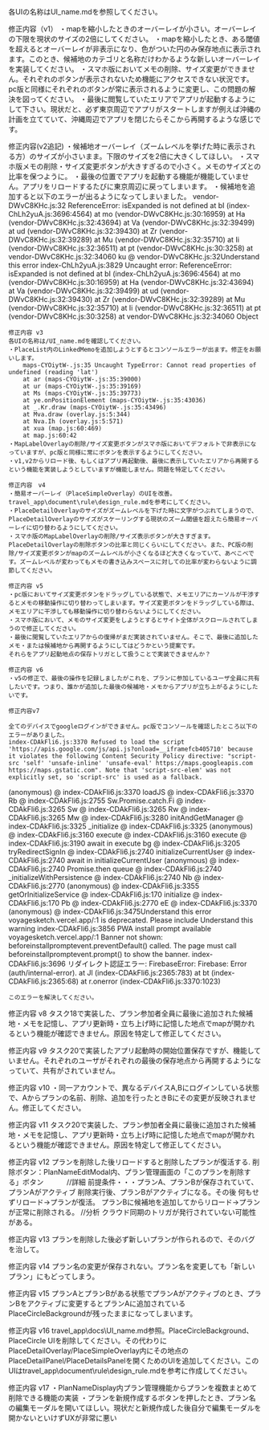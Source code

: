 各UIの名称はUI_name.mdを参照してください。


修正内容（v1）
・mapを縮小したときのオーバーレイが小さい。オーバーレイの下限を現状のサイズの2倍にしてください。
・mapを縮小したとき、ある閾値を超えるとオーバーレイが非表示になり、色がついた円のみ保存地点に表示されます。このとき、候補地のカテゴリと名称だけわかるような新しいオーバーレイを実装してください。
・スマホ版においてメモの削除、サイズ変更ができません。それぞれのボタンが表示されないため機能にアクセスできない状況です。pc版と同様にそれぞれのボタンが常に表示されるように変更し、この問題の解決を図ってください。
・最後に閲覧していたエリアでアプリが起動するようにして下さい。現状だと、必ず東京周辺でアプリがスタートしますが例えば沖縄の計画を立てていて、沖縄周辺でアプリを閉じたらそこから再開するような感じです。

修正内容(v2追記)
・候補地オーバーレイ（ズームレベルを挙げた時に表示される方）のサイズが小さいまま。下限のサイズを2倍に大きくしてほしい。
・スマホ版メモの削除・サイズ変更ボタンが大きすぎるので小さく。メモのサイズとの比率を保つように。
・最後の位置でアプリを起動する機能が機能していません。アプリをリロードするたびに東京周辺に戻ってしまいます。
・候補地を追加すると以下のエラーが出るようになってしまいました。
vendor-DWvC8KHc.js:32 ReferenceError: isExpanded is not defined
    at bI (index-ChLh2yuA.js:3696:4564)
    at mo (vendor-DWvC8KHc.js:30:16959)
    at Ha (vendor-DWvC8KHc.js:32:43694)
    at Va (vendor-DWvC8KHc.js:32:39499)
    at ud (vendor-DWvC8KHc.js:32:39430)
    at Zr (vendor-DWvC8KHc.js:32:39289)
    at Mu (vendor-DWvC8KHc.js:32:35710)
    at Ii (vendor-DWvC8KHc.js:32:36511)
    at pt (vendor-DWvC8KHc.js:30:3258)
    at vendor-DWvC8KHc.js:32:34060
ku @ vendor-DWvC8KHc.js:32Understand this error
index-ChLh2yuA.js:3829 Uncaught error: ReferenceError: isExpanded is not defined
    at bI (index-ChLh2yuA.js:3696:4564)
    at mo (vendor-DWvC8KHc.js:30:16959)
    at Ha (vendor-DWvC8KHc.js:32:43694)
    at Va (vendor-DWvC8KHc.js:32:39499)
    at ud (vendor-DWvC8KHc.js:32:39430)
    at Zr (vendor-DWvC8KHc.js:32:39289)
    at Mu (vendor-DWvC8KHc.js:32:35710)
    at Ii (vendor-DWvC8KHc.js:32:36511)
    at pt (vendor-DWvC8KHc.js:30:3258)
    at vendor-DWvC8KHc.js:32:34060 Object

    修正内容 v3
    各UIの名称は/UI_name.mdを確認してください。
    ・PlaceList内のLinkedMemoを追加しようとするとコンソールエラーが出ます。修正をお願いします。
        maps-CYOiytW-.js:35 Uncaught TypeError: Cannot read properties of undefined (reading 'lat')
        at ar (maps-CYOiytW-.js:35:39000)
        at ur (maps-CYOiytW-.js:35:39169)
        at Ms (maps-CYOiytW-.js:35:39773)
        at ye.onPositionElement (maps-CYOiytW-.js:35:43036)
        at _.Kr.draw (maps-CYOiytW-.js:35:43496)
        at Mva.draw (overlay.js:5:344)
        at Nva.Ih (overlay.js:5:571)
        at xua (map.js:60:469)
        at map.js:60:42
    ・MapLabelOverlayの削除/サイズ変更ボタンがスマホ版においてデフォルトで非表示になっていますが、pc版と同様に常にボタンを表示するようにしてください。
    ・v1,v2からリロード後、もしくはアプリ再起動後、最後に表示していたエリアから再開するという機能を実装しようとしていますが機能しません。問題を特定してください。

    修正内容　v4
    ・簡易オーバーレイ（PlaceSimpleOverlay）のUIを改善。travel_app\document\rule\design_rule.mdを参考にしてください。
    ・PlaceDetailOverlayのサイズがズームレベルを下げた時に文字がつぶれてしまうので、PlaceDetailOverlayのサイズがスケーリングする現状のズーム閾値を超えたら簡易オーバーレイに切り替わるようにしてください。
    ・スマホ版のMapLabelOverlayの削除/サイズ表示ボタンが大きすぎます。PlaceDetailOverlayの削除ボタンの比率と同じくらいにしてください。また、PC版の削除/サイズ変更ボタンがmapのズームレベルが小さくなるほど大きくなっていて、あべこべです。ズームレベルが変わってもメモの書き込みスペースに対しての比率が変わらないように調節してください。

    修正内容 v5
    ・pc版においてサイズ変更ボタンをドラッグしている状態で、メモエリアにカーソルが干渉するとメモの移動操作に切り替わってしまいます。サイズ変更ボタンをドラッグしている際は、メモエリアに干渉しても移動操作に切り替わらないようにしてください。
    ・スマホ版において、メモのサイズ変更をしようとするとサイト全体がスクロールされてしまうので修正してください。
    ・最後に閲覧していたエリアからの復帰がまだ実装されていません。そこで、最後に追加したメモ・または候補地から再開するようにしてはどうかという提案です。
    それらをアプリ起動地点の保存トリガとして扱うことで実装できませんか？

    修正内容 v6
    ・v5の修正で、最後の操作を記録しましたがこれを、プランに参加しているユーザ全員に共有したいです。つまり、誰かが追加した最後の候補地・メモからアプリが立ち上がるようにしたいです。

    修正内容v7

    全てのデバイスでgoogleログインができません。pc版でコンソールを確認したところ以下のエラーがありました。
    index-CDAkFli6.js:3370 Refused to load the script 'https://apis.google.com/js/api.js?onload=__iframefcb405710' because it violates the following Content Security Policy directive: "script-src 'self' 'unsafe-inline' 'unsafe-eval' https://maps.googleapis.com https://maps.gstatic.com". Note that 'script-src-elem' was not explicitly set, so 'script-src' is used as a fallback.

(anonymous) @ index-CDAkFli6.js:3370
loadJS @ index-CDAkFli6.js:3370
Rb @ index-CDAkFli6.js:2755
Sw.Promise.catch.Fi @ index-CDAkFli6.js:3265
Sw @ index-CDAkFli6.js:3265
Rw @ index-CDAkFli6.js:3265
Mw @ index-CDAkFli6.js:3280
initAndGetManager @ index-CDAkFli6.js:3325
_initialize @ index-CDAkFli6.js:3325
(anonymous) @ index-CDAkFli6.js:3160
execute @ index-CDAkFli6.js:3160
execute @ index-CDAkFli6.js:3190
await in execute
bg @ index-CDAkFli6.js:3205
tryRedirectSignIn @ index-CDAkFli6.js:2740
initializeCurrentUser @ index-CDAkFli6.js:2740
await in initializeCurrentUser
(anonymous) @ index-CDAkFli6.js:2740
Promise.then
queue @ index-CDAkFli6.js:2740
_initializeWithPersistence @ index-CDAkFli6.js:2740
Nb @ index-CDAkFli6.js:2770
(anonymous) @ index-CDAkFli6.js:3355
getOrInitializeService @ index-CDAkFli6.js:170
initialize @ index-CDAkFli6.js:170
Pb @ index-CDAkFli6.js:2770
eE @ index-CDAkFli6.js:3370
(anonymous) @ index-CDAkFli6.js:3475Understand this error
voyagesketch.vercel.app/:1 <meta name="apple-mobile-web-app-capable" content="yes"> is deprecated. Please include <meta name="mobile-web-app-capable" content="yes">Understand this warning
index-CDAkFli6.js:3856 PWA install prompt available
voyagesketch.vercel.app/:1 Banner not shown: beforeinstallpromptevent.preventDefault() called. The page must call beforeinstallpromptevent.prompt() to show the banner.
index-CDAkFli6.js:3696 リダイレクト認証エラー: FirebaseError: Firebase: Error (auth/internal-error).
    at Jl (index-CDAkFli6.js:2365:783)
    at bt (index-CDAkFli6.js:2365:68)
    at r.onerror (index-CDAkFli6.js:3370:1023)

    このエラーを解決してください。

修正内容 v8
タスク18で実装した、プラン参加者全員に最後に追加された候補地・メモを記憶し、アプリ更新時・立ち上げ時に記憶した地点でmapが開かれるという機能が確認できません。原因を特定して修正してください。

修正内容 v9
タスク20で実装したアプリ起動時の開始位置保存ですが、機能していません。それぞれのユーザがそれぞれの最後の保存地点から再開するようになっていて、共有がされていません。


修正内容 v10
・同一アカウントで、異なるデバイスA,Bにログインしている状態で、Aからプランの名前、削除、追加を行ったときBにその変更が反映されません。修正してください。


修正内容 v11
タスク20で実装した、プラン参加者全員に最後に追加された候補地・メモを記憶し、アプリ更新時・立ち上げ時に記憶した地点でmapが開かれるという機能が確認できません。原因を特定して修正してください。

修正内容 v12
プランを削除した後リロードすると削除したプランが復活する.
削除ボタン：PlanNameEditModal内、プラン管理画面の「このプランを削除する」ボタン
　　　//詳細
        前提条件・・・プランA、プランBが保存されていて、プランAがアクティブ
        削除実行後、プランBがアクティブになる。その後
                                    何もせずリロード→プランが復活。
                                    プランBに候補地を追加してからリロード→プランが正常に削除される。
     //分析
        クラウド同期のトリガが発行されていない可能性がある。

修正内容 v13
プランを削除した後必ず新しいプランが作られるので、そのバグを治して。

修正内容 v14
プラン名の変更が保存されない。プラン名を変更しても「新しいプラン」にもどってしまう。

修正内容 v15
プランAとプランBがある状態でプランAがアクティブのとき、プランBをアクティブに変更するとプランAに追加されているPlaceCircleBackgroundが残ったままになってしまいます。

修正内容 v16
travel_app\docs\UI_name.md参照。PlaceCircleBackground、PlaceCircle UIを削除してください。その代わりにPlaceDetailOverlay/PlaceSimpleOverlay内にその地点のPlaceDetailPanel/PlaceDetailsPanelを開くためのUIを追加してください。このUIはtravel_app\document\rule\design_rule.mdを参考に作成してください。

修正内容 v17
・PlanNameDisplay内プラン管理機能からプランを複数まとめて削除できる機能の実装
・プランを新規作成するボタンを押したとき、プラン名の編集モーダルを開いてほしい。現状だと新規作成した後自分で編集モーダルを開かないといけずUXが非常に悪い